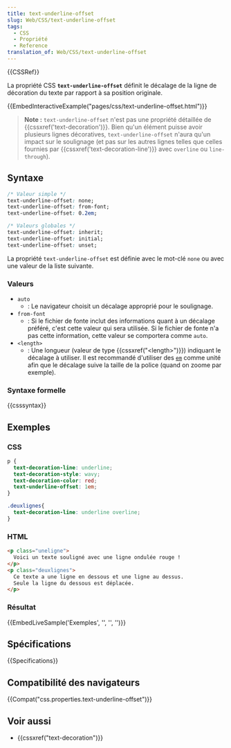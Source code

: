 ```yaml
---
title: text-underline-offset
slug: Web/CSS/text-underline-offset
tags:
  - CSS
  - Propriété
  - Reference
translation_of: Web/CSS/text-underline-offset
---
```


{{CSSRef}}

La propriété CSS **`text-underline-offset`** définit le décalage de la ligne de décoration du texte par rapport à sa position originale.

{{EmbedInteractiveExample("pages/css/text-underline-offset.html")}}

> **Note :** `text-underline-offset` n'est pas une propriété détaillée de {{cssxref('text-decoration')}}. Bien qu'un élément puisse avoir plusieurs lignes décoratives, `text-underline-offset` n'aura qu'un impact sur le soulignage (et pas sur les autres lignes telles que celles fournies par {{cssxref('text-decoration-line')}} avec `overline` ou `line-through`).

## Syntaxe

```css
/* Valeur simple */
text-underline-offset: none;
text-underline-offset: from-font;
text-underline-offset: 0.2em;

/* Valeurs globales */
text-underline-offset: inherit;
text-underline-offset: initial;
text-underline-offset: unset;
```

La propriété `text-underline-offset` est définie avec le mot-clé `none` ou avec une valeur de la liste suivante.

### Valeurs

- `auto`
  - : Le navigateur choisit un décalage approprié pour le soulignage.
- `from-font`
  - : Si le fichier de fonte inclut des informations quant à un décalage préféré, c'est cette valeur qui sera utilisée. Si le fichier de fonte n'a pas cette information, cette valeur se comportera comme `auto`.
- `<length>`
  - : Une longueur (valeur de type {{cssxref("&lt;length&gt;")}}) indiquant le décalage à utiliser. Il est recommandé d'utiliser des [`em`](/fr/docs/Web/CSS/length#em) comme unité afin que le décalage suive la taille de la police (quand on zoome par exemple).

### Syntaxe formelle

{{csssyntax}}

## Exemples

### CSS

```css
p {
  text-decoration-line: underline;
  text-decoration-style: wavy;
  text-decoration-color: red;
  text-underline-offset: 1em;
}

.deuxlignes{
  text-decoration-line: underline overline;
}
```

### HTML

```html
<p class="uneligne">
  Voici un texte souligné avec une ligne ondulée rouge !
</p>
<p class="deuxlignes">
  Ce texte a une ligne en dessous et une ligne au dessus.
  Seule la ligne du dessous est déplacée.
</p>
```

### Résultat

{{EmbedLiveSample('Exemples', '', '', '')}}

## Spécifications

{{Specifications}}

## Compatibilité des navigateurs

{{Compat("css.properties.text-underline-offset")}}

## Voir aussi

- {{cssxref("text-decoration")}}

